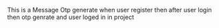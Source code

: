 This is a Message Otp generate 
when  user register then after user login then otp genrate and user loged in in project 
